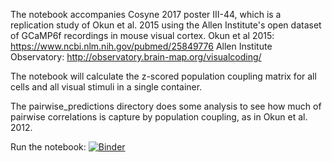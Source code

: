 The notebook accompanies Cosyne 2017 poster III-44, which is a replication study of Okun et al. 2015 using the Allen Institute's open dataset
of GCaMP6f recordings in mouse visual cortex. 
Okun et al 2015: https://www.ncbi.nlm.nih.gov/pubmed/25849776
Allen Institute Observatory: http://observatory.brain-map.org/visualcoding/

The notebook will calculate the z-scored population coupling matrix for all cells and all visual stimuli in a single container.

The pairwise_predictions directory does some analysis to see how much of pairwise correlations is capture by population coupling, as in Okun et al. 2012.

Run the notebook:
[![Binder](http://mybinder.org/badge.svg)](http://mybinder.org:/repo/msarvestani/pop_coupling)
